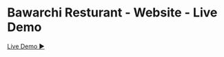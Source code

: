 
# Bawarchi Resturant - Website - Live Demo

<a href="https://bawarchi-resturant.netlify.app" target="_blank">Live Demo ▶</a>
